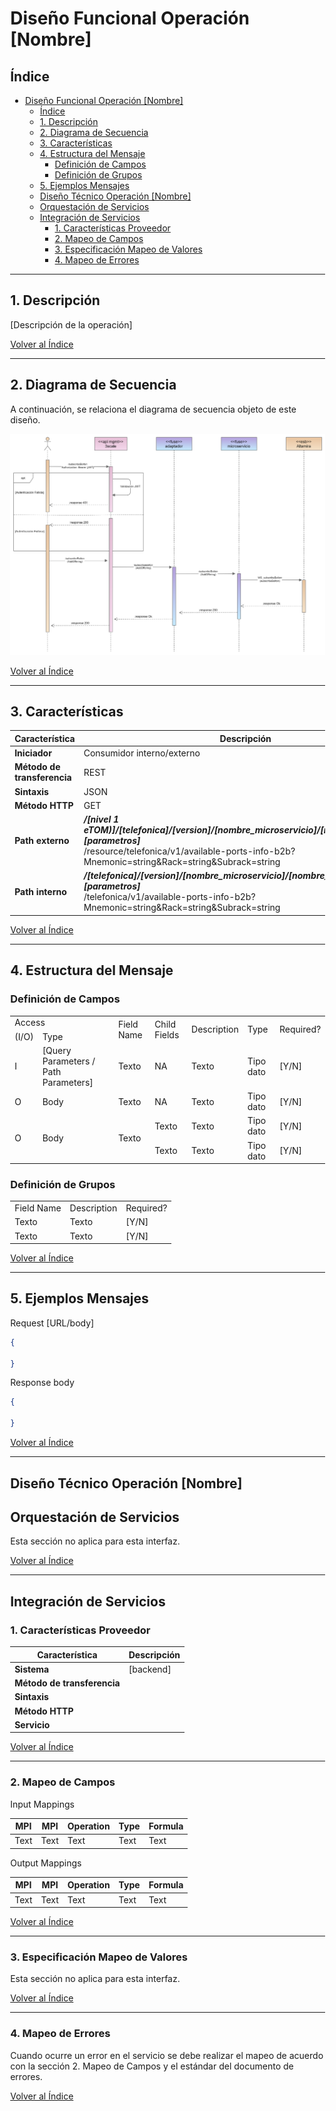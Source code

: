 # Diseño Funcional Operación [Nombre]

## Índice

- [Diseño Funcional Operación [Nombre]](#diseño-funcional-operación-nombre)
  - [Índice](#índice)
  - [1. Descripción](#1-descripción)
  - [2. Diagrama de Secuencia](#2-diagrama-de-secuencia)
  - [3. Características](#3-características)
  - [4. Estructura del Mensaje](#4-estructura-del-mensaje)
    - [Definición de Campos](#definición-de-campos)
    - [Definición de Grupos](#definición-de-grupos)
  - [5. Ejemplos Mensajes](#5-ejemplos-mensajes)
  - [Diseño Técnico Operación [Nombre]](#diseño-técnico-operación-nombre)
  - [Orquestación de Servicios](#orquestación-de-servicios)
  - [Integración de Servicios](#integración-de-servicios)
    - [1. Características Proveedor](#1-características-proveedor)
    - [2. Mapeo de Campos](#2-mapeo-de-campos)
    - [3. Especificación Mapeo de Valores](#3-especificación-mapeo-de-valores)
    - [4. Mapeo de Errores](#4-mapeo-de-errores)

---

## 1. Descripción

[Descripción de la operación]

[Volver al Índice](#índice)

---

## 2. Diagrama de Secuencia

A continuación, se relaciona el diagrama de secuencia objeto de este diseño.

![Diagrama](img/ds-rest-operacion1.png)

[Volver al Índice](#índice)

---

## 3. Características

| Característica | Descripción |
| -------------- | ----------- |
| **Iniciador** | Consumidor interno/externo |
| **Método de transferencia** | REST |
| **Sintaxis** | JSON |
| **Método HTTP** | GET |
| **Path externo** | ***/[nivel 1 eTOM)]/[telefonica]/[version]/[nombre_microservicio]/[nombre_operación][parametros]***<br> /resource/telefonica/v1/available-ports-info-b2b?Mnemonic=string&Rack=string&Subrack=string |
| **Path interno** | ***/[telefonica]/[version]/[nombre_microservicio]/[nombre_operación][parametros]***<br> /telefonica/v1/available-ports-info-b2b?Mnemonic=string&Rack=string&Subrack=string |

[Volver al Índice](#índice)

---

## 4. Estructura del Mensaje

### Definición de Campos

  <body>
<style>
@page { margin-left: 0.7in; margin-right: 0.7in; margin-top: 0.75in; margin-bottom: 0.75in; }
body { margin-left: 0.7in; margin-right: 0.7in; margin-top: 0.75in; margin-bottom: 0.75in; }
</style>
    <table border="0" cellpadding="0" cellspacing="0" id="sheet0" class="sheet0 gridlines">
        <col class="col0">
        <col class="col1">
        <col class="col2">
        <col class="col3">
        <col class="col4">
        <col class="col5">
        <col class="col6">
        <tbody>
          <tr class="row0">
            <td class="column0 style10 s style10" colspan="2">Access</td>
            <td class="column2 style8 s style9" rowspan="2">Field Name</td>
            <td class="column3 style8 s style9" rowspan="2">Child Fields</td>
            <td class="column4 style8 s style9" rowspan="2">Description</td>
            <td class="column5 style8 s style9" rowspan="2">Type</td>
            <td class="column6 style8 s style9" rowspan="2">Required?</td>
          </tr>
          <tr class="row1">
            <td class="column0 style1 s">(I/O)</td>
            <td class="column1 style1 s">Type</td>
          </tr>
          <tr class="row2">
            <td class="column0 style2 s">I</td>
            <td class="column1 style15 s">[Query Parameters / Path Parameters]</td>
            <td class="column2 style3 s">Texto</td>
            <td class="column3 style3 s">NA</td>
            <td class="column4 style5 s">Texto</td>
            <td class="column5 style4 s">Tipo dato</td>
            <td class="column6 style6 s">[Y/N]</td>
          </tr>
          <tr class="row3">
            <td class="column0 style2 s">O</td>
            <td class="column1 style15 s">Body</td>
            <td class="column2 style3 s">Texto</td>
            <td class="column3 style3 s">NA</td>
            <td class="column4 style3 s">Texto</td>
            <td class="column5 style4 s">Tipo dato</td>
            <td class="column6 style7 s">[Y/N]</td>
          </tr>
          <tr class="row4">
            <td class="column0 style13 s style14" rowspan="2">O</td>
            <td class="column1 style16 s style17" rowspan="2">Body</td>
            <td class="column2 style11 s style12" rowspan="2">Texto</td>
            <td class="column3 style3 s">Texto</td>
            <td class="column4 style3 s">Texto</td>
            <td class="column5 style4 s">Tipo dato</td>
            <td class="column6 style7 s">[Y/N]</td>
          </tr>
          <tr class="row5">
            <td class="column3 style3 s">Texto</td>
            <td class="column4 style3 s">Texto</td>
            <td class="column5 style4 s">Tipo dato</td>
            <td class="column6 style7 s">[Y/N]</td>
          </tr>
        </tbody>
    </table>
  </body>

### Definición de Grupos

<body>
<style>
@page { margin-left: 0.7in; margin-right: 0.7in; margin-top: 0.75in; margin-bottom: 0.75in; }
body { margin-left: 0.7in; margin-right: 0.7in; margin-top: 0.75in; margin-bottom: 0.75in; }
</style>
    <table border="0" cellpadding="0" cellspacing="0" id="sheet0" class="sheet0 gridlines">
        <col class="col0">
        <col class="col1">
        <col class="col2">
        <tbody>
          <tr class="row0">
            <td class="column0 style4 s style4">Field Name</td>
            <td class="column1 style4 s style4">Description</td>
            <td class="column2 style4 s style4">Required?</td>
          </tr>
          <tr class="row2">
            <td class="column0 style1 s">Texto</td>
            <td class="column1 style2 s">Texto</td>
            <td class="column2 style3 s">[Y/N]</td>
          </tr>
          <tr class="row3">
            <td class="column0 style1 s">Texto</td>
            <td class="column1 style2 s">Texto</td>
            <td class="column2 style3 s">[Y/N]</td>
          </tr>
        </tbody>
    </table>
  </body>

[Volver al Índice](#índice)

---

## 5. Ejemplos Mensajes

Request \[URL/body]

```json
{
    
}

```

Response body

```json
{
    
}
```

[Volver al Índice](#índice)

---

## Diseño Técnico Operación [Nombre]

## Orquestación de Servicios

Esta sección no aplica para esta interfaz.

[Volver al Índice](#índice)

---

## Integración de Servicios

### 1. Características Proveedor

| Característica | Descripción |
| -------------- | ----------- |
| **Sistema**    | [backend] |
| **Método de transferencia** |             |
| **Sintaxis** |         |
| **Método HTTP** |      |
| **Servicio** |             |

[Volver al Índice](#índice)

---

### 2. Mapeo de Campos

Input Mappings

| MPI | MPI | Operation | Type | Formula
| -------- | -------- | -------- |-------- | -------- |
| Text     | Text     | Text     |Text     | Text     |

Output Mappings

| MPI | MPI | Operation | Type | Formula
| -------- | -------- | -------- |-------- | -------- |
| Text     | Text     | Text     |Text     | Text     |

[Volver al Índice](#índice)

---

### 3. Especificación Mapeo de Valores

Esta sección no aplica para esta interfaz.

[Volver al Índice](#índice)

---

### 4. Mapeo de Errores

Cuando ocurre un error en el servicio se debe realizar el mapeo de acuerdo con la sección 2. Mapeo de Campos y el estándar del documento de errores.

[Volver al Índice](#índice)
